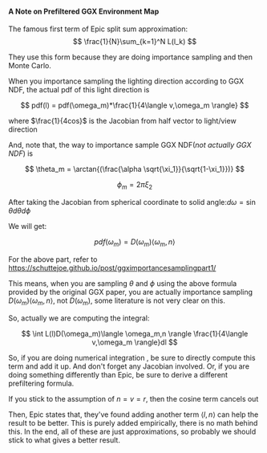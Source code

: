 #### A Note on Prefiltered GGX Environment Map

The famous first term of Epic split sum approximation:
$$
\frac{1}{N}\sum_{k=1}^N L(l_k)
$$


They use this form because they are doing importance sampling and then Monte Carlo.

When you importance sampling the lighting direction according to GGX NDF, the actual pdf of this light direction is 


$$
pdf(l) = pdf(\omega_m)*\frac{1}{4\langle v,\omega_m \rangle}
$$


where $\frac{1}{4cos}$ is the Jacobian from half vector to light/view direction

And, note that, the way to importance sample GGX NDF(*not actually GGX NDF*) is


$$
\theta_m = \arctan{(\frac{\alpha \sqrt{\xi_1}}{\sqrt{1-\xi_1}})}
$$

$$
\phi_m = 2\pi \xi_2
$$

After taking the Jacobian from spherical coordinate to solid angle:$d\omega = \sin{\theta}d\theta d\phi$

We will get:



$$
pdf(\omega_m) = D(\omega_m)\langle \omega_m,n \rangle
$$


For the above part, refer to https://schuttejoe.github.io/post/ggximportancesamplingpart1/

This means, when you are sampling $\theta$ and $\phi$ using the above formula provided by the original GGX paper, you are actually importance sampling $D(\omega_m)\langle \omega_m,n \rangle$, not $D(\omega_m)$, some literature is not very clear on this.

So, actually we are computing the integral:



$$
\int L(l)D(\omega_m)\langle \omega_m,n \rangle \frac{1}{4\langle v,\omega_m \rangle}dl
$$

So, if you are doing numerical integration , be sure to directly compute this term and add it up. And don't forget any Jacobian involved. Or, if you are doing something differently than Epic, be sure to derive a different prefiltering formula.



If you stick to the assumption of $n=v=r$, then the cosine term cancels out



Then, Epic states that, they've found adding another term $\langle l,n \rangle$ can help the result to be better. This is purely added empirically, there is no math behind this. In the end, all of these are just approximations, so probably we should stick to what gives a better result.